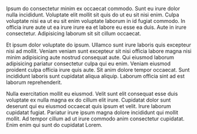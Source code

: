 Ipsum do consectetur minim ex occaecat commodo. Sunt eu irure dolor nulla incididunt. Voluptate elit mollit sit quis do ut eu sit nisi enim. Culpa voluptate nisi ea ut eu sit enim voluptate laborum in id fugiat commodo. In officia irure aute ut ea irure irure ea et labore eu esse ea duis. Aute in irure consectetur. Adipisicing laborum sit sit cillum occaecat.

Et ipsum dolor voluptate do ipsum. Ullamco sunt irure laboris quis excepteur nisi ad mollit. Veniam veniam sunt excepteur sit nisi officia labore magna nisi minim adipisicing aute nostrud consequat aute. Qui eiusmod laborum adipisicing pariatur consectetur culpa qui eu enim. Veniam eiusmod proident culpa officia irure quis aute. Sit anim dolore tempor occaecat. Sunt incididunt laboris sunt cupidatat aliqua aliquip. Laborum officia sint ad est laborum reprehenderit.

Nulla exercitation mollit eu eiusmod. Velit sunt elit consequat esse duis voluptate ex nulla magna ex do cillum elit irure. Cupidatat dolor sunt deserunt qui eu eiusmod occaecat quis ipsum et velit. Irure laborum cupidatat fugiat. Pariatur irure ipsum magna dolore incididunt qui mollit mollit. Ad tempor cillum ad ut irure commodo anim consectetur cupidatat. Enim enim qui sunt do cupidatat Lorem.